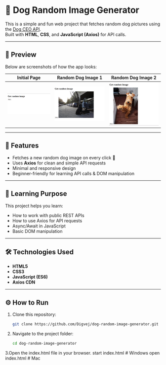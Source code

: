 # 🐶 Dog Random Image Generator

This is a simple and fun web project that fetches random dog pictures using the [Dog CEO API](https://dog.ceo/dog-api/).  
Built with **HTML**, **CSS**, and **JavaScript (Axios)** for API calls.

---

## 📸 Preview

Below are screenshots of how the app looks:

| Initial Page | Random Dog Image 1 | Random Dog Image 2 |
|---------------|-------------------|-------------------|
| ![Initial](Screenshot_dog_api0.png) | ![Dog1](Screenshot_dog_api1.png) | ![Dog2](Screenshot_dog_api2.png) |

---

## 🚀 Features
- Fetches a new random dog image on every click 🐾  
- Uses **Axios** for clean and simple API requests  
- Minimal and responsive design  
- Beginner-friendly for learning API calls & DOM manipulation  

---

## 🧠 Learning Purpose
This project helps you learn:
- How to work with public REST APIs  
- How to use Axios for API requests  
- Async/Await in JavaScript  
- Basic DOM manipulation  

---

## 🛠️ Technologies Used
- **HTML5**  
- **CSS3**  
- **JavaScript (ES6)**  
- **Axios CDN**

---

## ⚙️ How to Run

1. Clone this repository:
   ```bash
   git clone https://github.com/Digvej/dog-random-image-generator.git

2. Navigate to the project folder:
   ```bash
   cd dog-random-image-generator
3.Open the index.html file in your browser.
start index.html   # Windows
open index.html    # Mac

